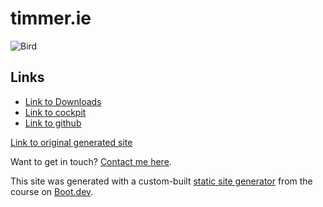 # timmer.ie

![Bird](/images/small-bird.jpg)

## Links

- [Link to Downloads](https://mc.app.timmer.ie:8999)
- [Link to cockpit](https://mc.app.timmer.ie:9090)
- [Link to github](https://github.com/Tim-Mer)

[Link to original generated site](/blog)

Want to get in touch? [Contact me here](/contact).

This site was generated with a custom-built [static site generator](https://www.boot.dev/courses/build-static-site-generator-python) from the course on [Boot.dev](https://www.boot.dev).